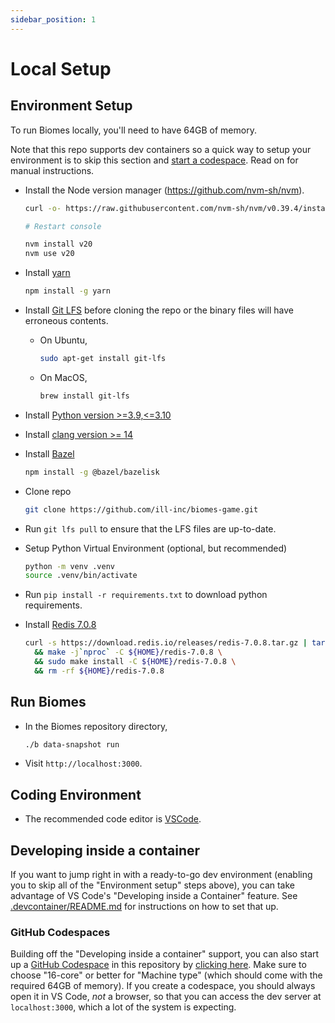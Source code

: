 ```yaml
---
sidebar_position: 1
---
```


# Local Setup

## Environment Setup

To run Biomes locally, you'll need to have 64GB of memory.

Note that this repo supports dev containers so a quick way to setup your environment is to skip this section and [start a codespace](#github-codespaces). Read on for manual instructions.

- Install the Node version manager (https://github.com/nvm-sh/nvm).

  ```bash
  curl -o- https://raw.githubusercontent.com/nvm-sh/nvm/v0.39.4/install.sh | bash

  # Restart console

  nvm install v20
  nvm use v20
  ```

- Install [yarn](https://yarnpkg.com/)
  ```bash
  npm install -g yarn
  ```
- Install [Git LFS](https://git-lfs.github.com/) before cloning the repo or the binary files will have erroneous contents.
  - On Ubuntu,
    ```bash
    sudo apt-get install git-lfs
    ```
  - On MacOS,
    ```bash
    brew install git-lfs
    ```
- Install [Python version >=3.9,<=3.10](https://www.python.org/)
- Install [clang version >= 14](https://clang.llvm.org/)
- Install [Bazel](https://bazel.build/install)
  ```bash
  npm install -g @bazel/bazelisk
  ```
- Clone repo
  ```bash
  git clone https://github.com/ill-inc/biomes-game.git
  ```
- Run `git lfs pull` to ensure that the LFS files are up-to-date.
- Setup Python Virtual Environment (optional, but recommended)
  ```bash
  python -m venv .venv
  source .venv/bin/activate
  ```
- Run `pip install -r requirements.txt` to download python requirements.
- Install [Redis 7.0.8](https://redis.io/)
  ```bash
  curl -s https://download.redis.io/releases/redis-7.0.8.tar.gz | tar xvz -C ${HOME} \
    && make -j`nproc` -C ${HOME}/redis-7.0.8 \
    && sudo make install -C ${HOME}/redis-7.0.8 \
    && rm -rf ${HOME}/redis-7.0.8
  ```

## Run Biomes

- In the Biomes repository directory,
  ```bash
  ./b data-snapshot run
  ```
- Visit `http://localhost:3000`.

## Coding Environment

- The recommended code editor is [VSCode](https://code.visualstudio.com/).

## Developing inside a container

If you want to jump right in with a ready-to-go dev environment (enabling you to skip all of the "Environment setup" steps above), you can take advantage of VS Code's "Developing inside a Container" feature. See [.devcontainer/README.md](https://github.com/ill-inc/biomes-game/blob/main/.devcontainer/README.md) for instructions on how to set that up.

### GitHub Codespaces

Building off the "Developing inside a container" support, you can also start
up a [GitHub Codespace](https://github.com/features/codespaces) in this repository by [clicking here](https://github.com/codespaces/new?hide_repo_select=true&ref=main&repo=677467268&skip_quickstart=true). Make sure to choose "16-core" or better for "Machine type" (which should come with the required 64GB of memory). If you create a codespace, you should always open it in VS Code, _not_ a browser, so that you can access the dev server at `localhost:3000`, which a lot of the system is expecting.

